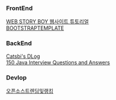 ### FrontEnd
[WEB STORY BOY  웹사이트 튜토리얼](https://wtss.tistory.com/)<br/>
[BOOTSTRAPTEMPLATE](https://bootstrapmade.com/iportfolio-bootstrap-portfolio-websites-template/)<br/>



### BackEnd
[Catsbi's DLog](https://catsbi.oopy.io/)<br/>
[150 Java Interview Questions and Answers](https://www.javacodegeeks.com/java-interview-questions.html#2)

### Devlop
[오픈소스트렌딩및랭킹](https://ossinsight.io/)<br/>
